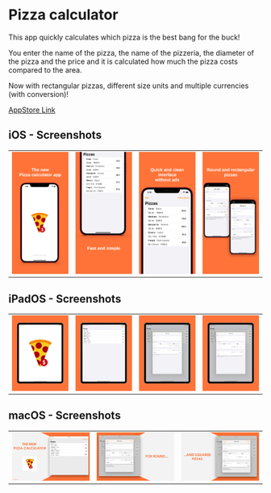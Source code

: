 # Pizza calculator

This app quickly calculates which pizza is the best bang for the buck!

You enter the name of the pizza, the name of the pizzeria, the diameter of the pizza and the price and it is calculated how much the pizza costs compared to the area.

Now with rectangular pizzas, different size units and multiple currencies (with conversion)!

[AppStore Link](https://apps.apple.com/us/app/pizza-preis-leistung/id1425063901)
## iOS - Screenshots
|  |  |  |  |
:-------------------------:|:-------------------------:|:-------------------------:|:-------------------------:
![Screenshot](Pizza/AppStore/iPhone%20X%20Screens/eng/Pizza%20iPhone%20X%20Screens%20EN%201.png?raw=true)|![Screenshot](Pizza/AppStore/iPhone%20X%20Screens/eng/Pizza%20iPhone%20X%20Screens%20EN%202.png?raw=true)|![Screenshot](Pizza/AppStore/iPhone%20X%20Screens/eng/Pizza%20iPhone%20X%20Screens%20EN%203.png?raw=true)|![Screenshot](Pizza/AppStore/iPhone%20X%20Screens/eng/Pizza%20iPhone%20X%20Screens%20EN%204.png?raw=true)

## iPadOS - Screenshots
|  |  |  |  |
:-------------------------:|:-------------------------:|:-------------------------:|:-------------------------:
![Screenshot](Pizza/AppStore/iPad%20%26%20iPad%20Pro%20Screens/Pro/eng/iPad%20Pro%20Screen%201.png?raw=true)|![Screenshot](Pizza/AppStore/iPad%20%26%20iPad%20Pro%20Screens/Pro/eng/iPad%20Pro%20Screen%202%20EN.png?raw=true)|![Screenshot](Pizza/AppStore/iPad%20%26%20iPad%20Pro%20Screens/Pro/eng/iPad%20Pro%20Screen%203%20EN.png?raw=true)|![Screenshot](Pizza/AppStore/iPad%20%26%20iPad%20Pro%20Screens/Pro/eng/iPad%20Pro%20Screen%204%20EN.png?raw=true)
## macOS - Screenshots
|  |  |  |
:-------------------------:|:-------------------------:|:-------------------------:
![Screenshot](Pizza/AppStore/Mac%20Screens/EN/Pizza%20Mac%20Screens%20EN%201.png?raw=true)|![Screenshot](Pizza/AppStore/Mac%20Screens/EN/Pizza%20Mac%20Screens%20EN%202.png?raw=true)|![Screenshot](Pizza/AppStore/Mac%20Screens/EN/Pizza%20Mac%20Screens%20EN%203.png?raw=true)
